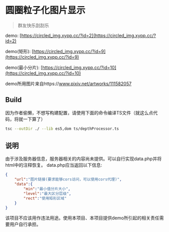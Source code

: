 # 圆圈粒子化图片显示

> 群友快乐刮刮乐

demo: [https://circled_img.xypp.cc/?id=2](https://circled_img.xypp.cc/?id=2)

demo(矩形): [https://circled_img.xypp.cc/?id=9](https://circled_img.xypp.cc/?id=9)

demo(最小分片): [https://circled_img.xypp.cc/?id=10](https://circled_img.xypp.cc/?id=10)

demo所用图片来自https://www.pixiv.net/artworks/111582057

## Build

因为作者偷懒，不想写构建配置，请使用下面的命令编译TS文件（就这么点代码，将就一下算了）

```bash
tsc --outDir ./ --lib es5,dom ts/depthProcessor.ts
``` 

## 说明
由于涉及服务器信息，服务器相关的内容尚未提供。可以自行实现data.php并将html中的注释恢复。
data.php应当返回以下信息:
```json
{
    "url":"图片链接(要求能够cors访问，可以使用cors代理)",
    "data":{
        "min":"最小值分片大小",
        "level":"最大区分层级",
        "rect":"使用矩形区域"
    }
}
```

该项目不应该用作违法用途。使用本项目、本项目提供demo所引起的相关责任需要用户自行承担。
